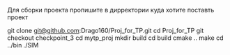 Для сборки проекта пропишите в дирректории куда хотите поставть проект


git clone git@github.com:Drago160/Proj_for_TP.git
cd Proj_for_TP
git checkout checkpoint_3
cd mytp_proj
mkdir build
cd build
cmake ..
make
cd ../bin
./SIM
